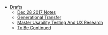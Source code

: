* [Drafts]()
    * [Dec 28 2017 Notes](articles/dec_28_2017_notes.md)
    * [Generational Transfer](articles/generational_transfer.md)
    * [Master Usability Testing And UX Research](articles/master_usability_testing_and_ux_research.md)
    * [To Be Continued](articles/to_be_continued.md)
